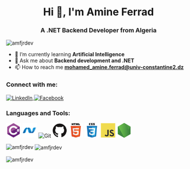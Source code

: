 <h1 align="center">Hi 👋, I'm Amine Ferrad</h1>
<h3 align="center">A .NET Backend Developer from Algeria</h3>

<p align="left"> <img src="https://komarev.com/ghpvc/?username=amfjrdev&label=Profile%20views&color=0e75b6&style=flat" alt="amfjrdev" /> </p>

- 🌱 I’m currently learning **Artificial Intelligence**
- 💬 Ask me about **Backend development and .NET**
- 📫 How to reach me **mohamed_amine.ferrad@univ-constantine2.dz**

<h3 align="left">Connect with me:</h3>
<p align="left">
  <a href="https://linkedin.com/in/ali-maameri-25b5a4263" target="blank">
    <img align="center" src="https://raw.githubusercontent.com/rahuldkjain/github-profile-readme-generator/master/src/images/icons/Social/linked-in-alt.svg" alt="LinkedIn" height="30" width="40" />
  </a>
  <a href="https://fb.com/www.facebook.com/ma.imed.756" target="blank">
    <img align="center" src="https://raw.githubusercontent.com/rahuldkjain/github-profile-readme-generator/master/src/images/icons/Social/facebook.svg" alt="Facebook" height="30" width="40" />
  </a>
</p>

<h3 align="left">Languages and Tools:</h3>
<p align="left">
  <img src="https://raw.githubusercontent.com/devicons/devicon/master/icons/csharp/csharp-original.svg" alt="C#" width="40" height="40"/>
  <img src="https://raw.githubusercontent.com/devicons/devicon/master/icons/dot-net/dot-net-original.svg" alt=".NET" width="40" height="40"/>
  <img src="https://www.vectorlogo.zone/logos/git-scm/git-scm-icon.svg" alt="Git" width="40" height="40"/>
  <img src="https://raw.githubusercontent.com/devicons/devicon/master/icons/github/github-original.svg" alt="GitHub" width="40" height="40"/>
  <img src="https://raw.githubusercontent.com/devicons/devicon/master/icons/html5/html5-original-wordmark.svg" alt="HTML5" width="40" height="40"/>
  <img src="https://raw.githubusercontent.com/devicons/devicon/master/icons/css3/css3-original-wordmark.svg" alt="CSS3" width="40" height="40"/>
  <img src="https://raw.githubusercontent.com/devicons/devicon/master/icons/javascript/javascript-original.svg" alt="JavaScript" width="40" height="40"/>
  <img src="https://raw.githubusercontent.com/devicons/devicon/master/icons/nodejs/nodejs-original.svg" alt="Node.js" width="40" height="40"/>
</p>

<p><img align="left" src="https://github-readme-stats.vercel.app/api/top-langs?username=amfjrdev&show_icons=true&locale=en&layout=compact" alt="amfjrdev" /></p>

<p>&nbsp;<img align="center" src="https://github-readme-stats.vercel.app/api?username=amfjrdev&show_icons=true&locale=en" alt="amfjrdev" /></p>

<p><img align="center" src="https://github-readme-streak-stats.herokuapp.com/?user=amfjrdev&" alt="amfjrdev" /></p>
